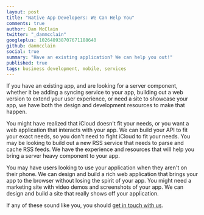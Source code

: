 ```yaml
---
layout: post
title: "Native App Developers: We Can Help You"
comments: true
author: Dan McClain
twitter: "_danmcclain"
googleplus: 102648938707671188640
github: danmcclain
social: true
summary: "Have an existing application? We can help you out!"
published: true
tags: business development, mobile, services
---
```


If you have an existing app, and are looking for a server component,
whether it be adding a syncing service to your app, building out a web
version to extend your user experience, or need a site to showcase your
app, we have both the design and development resources to make that
happen.

You might have realized that iCloud doesn't fit your needs, or you want
a web application that interacts with your app. We can build your API to
fit your exact needs, so you don't need to fight iCloud to fit your
needs. You may be looking to build out a new RSS service that needs to
parse and cache RSS feeds. We have the experience and resources that
will help you bring a server heavy component to your app.

You may have users looking to use your application when they aren't on
their phone. We can design and build a rich web application that brings your
app to the browser without losing the spirit of your app. You might need
a marketing site with video demos and screenshots of your app. We can
design and build a site that really shows off your application.


If any of these sound like you, you should [get in touch with
us](http://dockyard.com/hire-us).

